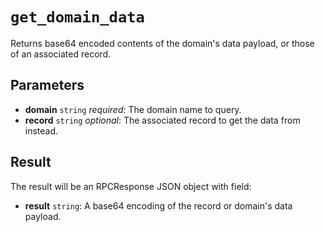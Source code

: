 # `get_domain_data`

Returns base64 encoded contents of the domain's data payload, or those of an associated record.

## Parameters

- **domain** `string` *required*: The domain name to query.
- **record** `string` *optional*: The associated record to get the data from instead.

## Result

The result will be an RPCResponse JSON object with field:

- **result** `string`: A base64 encoding of the record or domain's data payload.
